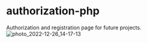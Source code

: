# authorization-php
Authorization and registration page for future projects.
![photo_2022-12-26_14-17-13](https://user-images.githubusercontent.com/89405318/209543915-facb291e-ea42-4d13-96d8-b4a3c863c4dc.jpg)
